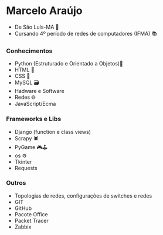 # Marcelo Araújo
* De São Luís-MA 📍
* Cursando 4º período de redes de computadores (IFMA) 📚

### Conhecimentos
* Python (Estruturado e Orientado a Objetos)🐍
* HTML 📰
* CSS 🎨
* MySQL 🗃
* Hadware e Software
* Redes 🌐
* JavaScript/Ecma

### Frameworks e Libs
* Django (function e class views)
* Scrapy 🕷
* PyGame 🎮🕹
* os ⚙
* Tkinter
* Requests

### Outros
* Topologias de redes, configurações de switches e redes
* GIT
* GitHub
* Pacote Office
* Packet Tracer
* Zabbix
